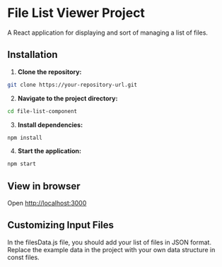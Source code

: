 # File List Viewer Project
A React application for displaying and sort of managing a list of files.

## Installation
1. **Clone the repository:**
```bash
git clone https://your-repository-url.git
```
2. **Navigate to the project directory:**
```bash
cd file-list-component
```
3. **Install dependencies:**
```bash
npm install
```
4. **Start the application:**
```bash
npm start
```

## View in browser
Open [http://localhost:3000](http://localhost:3000)

## Customizing Input Files
In the filesData.js file, you should add your list of files in JSON format. Replace the example data in the project with your own data structure in const files.